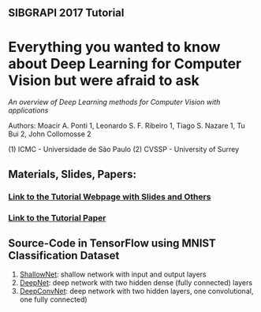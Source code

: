 
## SIBGRAPI 2017 Tutorial
# Everything you wanted to know about Deep Learning for Computer Vision but were afraid to ask

*An overview of Deep Learning methods for Computer Vision with applications*

Authors: Moacir A. Ponti 1, Leonardo S. F. Ribeiro 1, Tiago S. Nazare 1, Tu Bui 2, John Collomosse 2

(1) ICMC - Universidade de São Paulo
(2) CVSSP - University of Surrey

## Materials, Slides, Papers:

### [Link to the Tutorial Webpage with Slides and Others](http://www.icmc.usp.br/pessoas/moacir/p17sibgrapi-tutorial/)

### [Link to the Tutorial Paper](http://www.icmc.usp.br/pessoas/moacir/p17sibgrapi-tutorial/2017-SIBGRAPI_Tutorial-Survey_Paper-Deep_Learning_for_Computer_Vision.pdf)


## Source-Code in TensorFlow using MNIST Classification Dataset 
1. [ShallowNet](https://github.com/maponti/deeplearning-sibgrapi17/blob/master/mnist_shallownet.py): shallow network with input and output layers
2. [DeepNet](https://github.com/maponti/deeplearning-sibgrapi17/blob/master/mnist_deepnet.py): deep network with two hidden dense (fully connected) layers
3. [DeepConvNet](https://github.com/maponti/deeplearning-sibgrapi17/blob/master/mnist_deepconvnet.py): deep network with two hidden layers, one convolutional, one fully connected)

